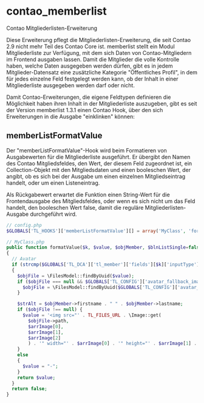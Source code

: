 contao_memberlist
=================

Contao Mitgliederlisten-Erweiterung

Diese Erweiterung pflegt die Mitgliederlisten-Erweiterung, die seit Contao 2.9 nicht mehr Teil des Contao Core ist.
memberlist stellt ein Modul Mitgliederliste zur Verfügung, mit dem sich Daten von Contao-Mitgliedern im Frontend ausgaben lassen.
Damit die Mitglieder die volle Kontrolle haben, welche Daten ausgegeben werden dürfen, gibt es in jedem Mitglieder-Datensatz eine zusätzliche Kategorie "Öffentliches Profil", in dem für jedes einzelne Feld festgelegt werden kann, ob der Inhalt in einer Mitgliederliste ausgegeben werden darf oder nicht.

Damit Contao-Erweiterungen, die eigene Feldtypen definieren die Möglichkeit haben ihren Inhalt in der Mitgliederliste auszugeben, gibt es seit der Version memberlist 1.3.1 einen Contao Hook, über den sich Erweiterungen in die Ausgabe "einklinken" können:

memberListFormatValue
---------------------
Der "memberListFormatValue"-Hook wird beim Formatieren von Ausgabewerten für die Mitgliederliste ausgeführt. Er übergibt den Namen des Contao Mitgliedsfeldes, den Wert, der diesem Feld zugeordnet ist, ein Collection-Objekt mit den Mitgliedsdaten und einen booleschen Wert, der angibt, ob es sich bei der Ausgabe um einen einzelnen Mitgliedseintrag handelt, oder um einen Listeneintrag.

Als Rückgabewert erwartet die Funktion einen String-Wert für die Frontendausgabe des Mitgliedsfeldes, oder wenn es sich nicht um das Feld handelt, den booleschen Wert false, damit die reguläre Mitgliederlisten-Ausgabe durchgeführt wird.

```php
// config.php
$GLOBALS['TL_HOOKS']['memberListFormatValue'][] = array('MyClass', 'formatValue');

// MyClass.php
public function formatValue($k, $value, $objMember, $blnListSingle=false)
{
  // Avatar
  if (strcmp($GLOBALS['TL_DCA']['tl_member']['fields'][$k]['inputType'], 'avatar') == 0)
  {
    $objFile = \FilesModel::findByUuid($value);
    if ($objFile === null && $GLOBALS['TL_CONFIG']['avatar_fallback_image']) {
      $objFile = \FilesModel::findByUuid($GLOBALS['TL_CONFIG']['avatar_fallback_image']);
    }

    $strAlt = $objMember->firstname . " " . $objMember->lastname;
    if ($objFile !== null) {
      $value = '<img src="' . TL_FILES_URL . \Image::get(
        $objFile->path,
        $arrImage[0],
        $arrImage[1],
        $arrImage[2]
        ) . '" width="' . $arrImage[0] . '" height="' . $arrImage[1] . '" alt="' . $strAlt . '" class="avatar">';
    }
    else
    {
      $value = "-";
    }
    return $value;
  }
  return false;
}
```
